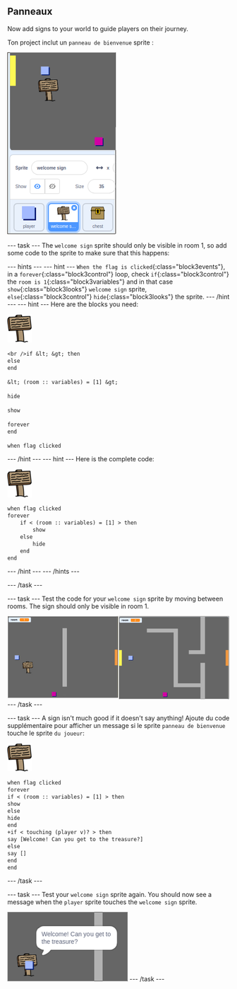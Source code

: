 ## Panneaux

Now add signs to your world to guide players on their journey.

Ton project inclut un `panneau de bienvenue` sprite :

![capture d'écran](images/world-sign.png)

\--- task \--- The `welcome sign` sprite should only be visible in room 1, so add some code to the sprite to make sure that this happens:

\--- hints \--- \--- hint \--- `When the flag is clicked`{:class="block3events"}, in a `forever`{:class="block3control"} loop, check `if`{:class="block3control"} the `room is 1`{:class="block3variables"} and in that case `show`{:class="block3looks"} `welcome sign` sprite, `else`{:class="block3control"} `hide`{:class="block3looks"} the sprite. \--- /hint \--- \--- hint \--- Here are the blocks you need:

![sign](images/sign.png)

```blocks3
<br />if &lt; &gt; then
else
end

&lt; (room :: variables) = [1] &gt;

hide

show

forever
end

when flag clicked

```

\--- /hint \--- \--- hint \--- Here is the complete code:

![sign](images/sign.png)

```blocks3
when flag clicked
forever
    if < (room :: variables) = [1] > then
        show
    else
        hide
    end
end
```

\--- /hint \--- \--- /hints \---

\--- /task \---

\--- task \--- Test the code for your `welcome sign` sprite by moving between rooms. The sign should only be visible in room 1.

![capture d'écran](images/world-sign-test.png) \--- /task \---

\--- task \--- A sign isn't much good if it doesn't say anything! Ajoute du code supplémentaire pour afficher un message si le sprite `panneau de bienvenue` touche le sprite `du joueur`:

![sign](images/sign.png)

```blocks3
when flag clicked
forever
if < (room :: variables) = [1] > then
show
else
hide
end
+if < touching (player v)? > then
say [Welcome! Can you get to the treasure?]
else
say []
end
end
```

\--- /task \---

\--- task \--- Test your `welcome sign` sprite again. You should now see a message when the `player` sprite touches the `welcome sign` sprite.

![capture d'écran](images/world-sign-test2.png) \--- /task \---